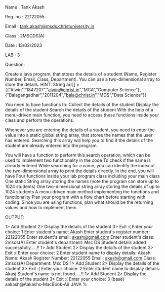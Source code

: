 Name : Tank Akash 

Reg. no : 22122055 

Email : tank.akash@msds.christuniversity.in 

Class : 2MSCDS(A)

Date : 13/02/2023



LAB : 3

Question: 

Create a java program, that stores the details of a student (Name, Register Number, Email, Class, Department).
You can use a two-dimensional array to store the details.
HINT: String arr[] = {{"Alwin","1847207","alwin@christ.in","MCA","Computer Science"},{"Balagangadhar","2011204","bala@christ.in","MDS","Data Science"}}

You need to have functions to:
Collect the details of the student
Display the details of the student
Search the details of the student
With the help of a menu-driven main function, you need to access these functions inside your class and perform the operations.

Whenever you are entering the details of a student, you need to enter the value into a static global string array, that stores the names that the user has entered. Searching this array will help you to find if the details of the student are already entered into the program.

You will have a function to perform this search operation, which can be used to implement two functionality in the code
To check if the name is already entered
While searching for a name, you can identify the index of the two-dimensional array to print the details directly.
In the end, you will have
Four functions inside your lab program class including your main class
One static String array storing the names (note the program can store up to 1024 students)
One two-dimensional string array storing the details of up to 1024 students
A menu-driven main method implementing the functions and functionality
Plan your program with a flow chart before starting with coding.
Since you are using functions, plan what should be the returning values and how to implement them.


OUTPUT:

1> Add Student
2> Display the details of the student
3> Exit :( 
Enter your choice: 1
Enter student's name: Akash
Enter student's register number: 22122055
Enter student's email: akash@gmail.com
Enter student's class: 2msds(A)
Enter student's department: Msc DS
Student details added successfully.....!!
1> Add Student
2> Display the details of the student
3> Exit :( 
Enter your choice: 2
Enter student name to display details: Akash
Name: Akash
Register Number: 22122055
Email: akash@gmail.com
Class: 2msds(A)
Department: Msc DS
1> Add Student
2> Display the details of the student
3> Exit :( 
Enter your choice: 2
Enter student name to display details: Akasj
Student's name is not found.....!!
1> Add Student
2> Display the details of the student
3> Exit :( 
Enter your choice: 3
(base) aakash@Aakashs-MacBook-Air JAVA % 
